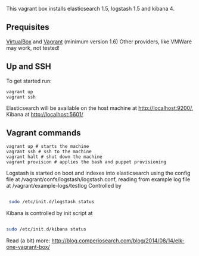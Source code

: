 This vagrant box installs elasticsearch 1.5, logstash 1.5 and kibana 4. 

## Prequisites

[VirtualBox](https://www.virtualbox.org/) and [Vagrant](http://www.vagrantup.com/) (minimum version 1.6)
Other providers, like VMWare may work, not tested!


## Up and SSH

To get started run:

    vagrant up
    vagrant ssh

Elasticsearch will be available on the host machine at [http://localhost:9200/](http://localhost:9200/), Kibana at [http://localhost:5601/](http://localhost:5601/)


## Vagrant commands


```
vagrant up # starts the machine
vagrant ssh # ssh to the machine
vagrant halt # shut down the machine
vagrant provision # applies the bash and puppet provisioning

```

Logstash is started on boot and indexes into elasticsearch using the config file at /vagrant/confs/logstash/logstash.conf,
reading from example log file at /vagrant/example-logs/testlog
Controlled by 

```bash

 sudo /etc/init.d/logstash status

```


Kibana is controlled by init script at 

```bash

sudo /etc/init.d/kibana status

```

Read (a bit) more: http://blog.comperiosearch.com/blog/2014/08/14/elk-one-vagrant-box/
